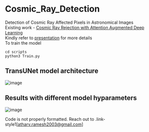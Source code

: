 # Cosmic_Ray_Detection
Detection of Cosmic Ray Affected Pixels in Astronomical Images <br/>
Existing work - [Cosmic Ray Rejection with Attention Augmented Deep Learning](https://arxiv.org/abs/2207.10411) <br/>
Kindly refer to [presentation](reports/CR_DETECTION_FINAL_SMALL_TRANSUNET.pdf) for more details <br/>
To train the model
```
cd scripts
python3 Train.py
```

## TransUNet model architecture
![image](https://github.com/user-attachments/assets/b87da03d-08ab-4e04-8f97-4caba73498d0)

## Results with different model hyparameters
![image](https://github.com/user-attachments/assets/d36ee9f8-3e8c-4554-be06-bce5e4909ba3)

Code is not properly formatted. Reach out to .link-style1[[atharv.ramesh2003@gmail.com](mailto:atharv.ramesh2003@gmail.com)]


